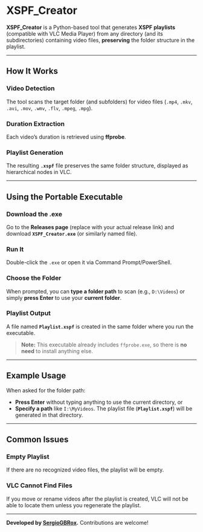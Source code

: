 # XSPF_Creator

**XSPF_Creator** is a Python-based tool that generates **XSPF playlists** (compatible with VLC Media Player) from any directory (and its subdirectories) containing video files, **preserving** the folder structure in the playlist.

---

## How It Works

### Video Detection
The tool scans the target folder (and subfolders) for video files (`.mp4`, `.mkv`, `.avi`, `.mov`, `.wmv`, `.flv`, `.mpeg`, `.mpg`).

### Duration Extraction
Each video’s duration is retrieved using **ffprobe**.

### Playlist Generation
The resulting **`.xspf`** file preserves the same folder structure, displayed as hierarchical nodes in VLC.

---

## Using the Portable Executable

### Download the .exe
Go to the **Releases page** (replace with your actual release link) and download **`XSPF_Creator.exe`** (or similarly named file).

### Run It
Double-click the `.exe` or open it via Command Prompt/PowerShell.

### Choose the Folder
When prompted, you can **type a folder path** to scan (e.g., `D:\Videos`) or simply **press Enter** to use your **current folder**.

### Playlist Output
A file named **`Playlist.xspf`** is created in the same folder where you run the executable.

> **Note:** This executable already includes `ffprobe.exe`, so there is **no need** to install anything else.

---

## Example Usage

When asked for the folder path:
- **Press Enter** without typing anything to use the current directory, or
- **Specify a path** like `I:\MyVideos`.
The playlist file (**`Playlist.xspf`**) will be generated in that directory.

---

## Common Issues

### Empty Playlist
If there are no recognized video files, the playlist will be empty.

### VLC Cannot Find Files
If you move or rename videos after the playlist is created, VLC will not be able to locate them unless you regenerate the playlist.

---
**Developed by [SergioGBRox](https://github.com/SergioGBRox).**
Contributions are welcome!